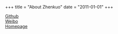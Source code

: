 +++
title = "About Zhenkuo"
date = "2011-01-01"
+++

[Github](https://github.com/bradliu)  
[Weibo](https://weibo.com/bradlau)  
[Homepage](https://zhenkuo.com)  
